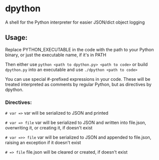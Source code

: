 # dpython

A shell for the Python interpreter for easier JSON/dict object logging

## Usage:

Replace PYTHON_EXECUTABLE in the code with the path to your Python binary, or just the executable name, if it's in PATH

Then either use `python <path to dpython.py> <path to code>` or build `dpython.py` into an executable and use `./dpython <path to code>`

You can use special #-prefixed expressions in your code.
These will be treated interpreted as comments by regular Python, but as directives by dpython.

### Directives:

`# var =>`
var will be serialized to JSON and printed

`# var => file`
var will be serialized to JSON and written into file.json, overwriting it, or creating it, if doesn't exist

`# var =>> file`
var will be serialized to JSON and appended to file.json, raising an exception if it doesn't exist

`# => file`
file.json will be cleared or created, if doesn't exist